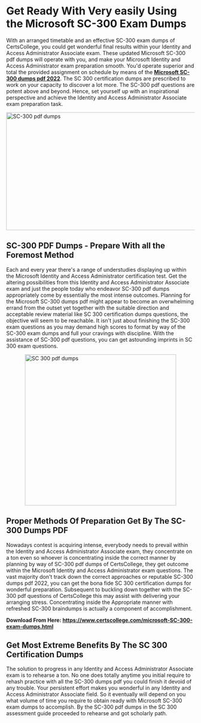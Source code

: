 <h1><strong>Get Ready With Very easily Using the Microsoft SC-300 Exam Dumps&nbsp;</strong></h1>
<p><span style="font-weight: 400;">With an arranged timetable and an effective  SC-300 exam dumps of CertsCollege, you could get wonderful final results within your Identity and Access Administrator Associate exam. These updated Microsoft SC-300 pdf dumps will operate with you, and make your Microsoft Identity and Access Administrator exam preparation smooth. You'd operate superior and total the provided assignment on schedule by means of the <strong><a href="https://www.certscollege.com/microsoft-SC-300-exam-dumps.html">Microsoft SC-300 dumps pdf 2022</a></strong>. The SC 300 certification dumps are prescribed to work on your capacity to discover a lot more. The  SC-300 pdf questions are potent above and beyond. Hence, set yourself up with an inspirational perspective and achieve the Identity and Access Administrator Associate exam preparation task.&nbsp;</span></p>
<p><span style="font-weight: 400;"><img style="display: block; margin-left: auto; margin-right: auto;" src="https://i.ibb.co/CPDK3ps/Yellow-and-Blue-Initiative-Blog-Banner.png" alt="SC-300 pdf dumps" width="559" height="315" /></span></p>
<h2><strong>SC-300 PDF Dumps - Prepare With all the Foremost Method</strong></h2>
<p><span style="font-weight: 400;">Each and every year there's a range of understudies displaying up within the Microsoft Identity and Access Administrator certification test. Get the altering possibilities from this Identity and Access Administrator Associate exam and just the people today who endeavor SC-300 pdf dumps appropriately come by essentially the most intense outcomes. Planning for the Microsoft SC-300 dumps pdf might appear to become an overwhelming errand from the outset yet together with the suitable direction and acceptable review material like SC 300 certification dumps questions, the objective will seem to be reachable. It isn't just about finishing the SC-300 exam questions as you may demand high scores to format by way of the SC-300 exam dumps and full your cravings with discipline. With the assistance of SC-300 pdf questions, you can get astounding imprints in SC 300 exam questions.</span></p>
<p><span style="font-weight: 400;"><a href="https://tinyurl.com/3rrnt6f9"><img style="display: block; margin-left: auto; margin-right: auto;" src="https://i.ibb.co/9tMrhdY/Teacher-Appreciation-Invitation.png" alt="SC 300 pdf dumps " width="404" height="404" /></a></span></p>
<h2><strong>Proper Methods Of Preparation Get By The SC-300 Dumps PDF</strong></h2>
<p><span style="font-weight: 400;">Nowadays contest is acquiring intense, everybody needs to prevail within the Identity and Access Administrator Associate exam, they concentrate on a ton even so whoever is concentrating inside the correct manner by planning by way of SC-300 pdf dumps of CertsCollege, they get outcome within the Microsoft Identity and Access Administrator exam questions. The vast majority don't track down the correct approaches or reputable SC-300 dumps pdf 2022, you can get the bona fide SC 300 certification dumps for wonderful preparation. Subsequent to buckling down together with the  SC-300 pdf questions of CertsCollege this may assist with delivering your arranging stress. Concentrating inside the Appropriate manner with refreshed SC-300 braindumps is actually a component of accomplishment.</span></p>
<p><span style="font-weight: 400;"><strong>Download From Here: <a href="https://www.certscollege.com/microsoft-SC-300-exam-dumps.html">https://www.certscollege.com/microsoft-SC-300-exam-dumps.html</a></strong></span></p>
<h2><strong>Get Most Extreme Benefits By The SC 300 Certification Dumps</strong></h2>
<p><span style="font-weight: 400;">The solution to progress in any Identity and Access Administrator Associate exam is to rehearse a ton. No one does totally anytime you initial require to rehash practice with all the SC-300 dumps pdf you could finish it devoid of any trouble. Your persistent effort makes you wonderful in any Identity and Access Administrator Associate field. So it eventually will depend on you what volume of time you require to obtain ready with Microsoft SC-300 exam dumps to accomplish. By the SC-300 pdf dumps in the SC 300 assessment guide proceeded to rehearse and got scholarly path.</span></p>
